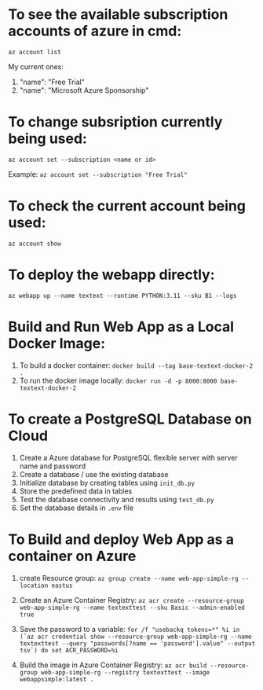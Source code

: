 # To see the available subscription accounts of azure in cmd:
`az account list`

My current ones: 
1. "name": "Free Trial"
2. "name": "Microsoft Azure Sponsorship"

# To change subsription currently being used:
`az account set --subscription <name or id>`

Example: `az account set --subscription "Free Trial"`

# To check the current account being used:
`az account show`

# To deploy the webapp directly:
`az webapp up --name textext --runtime PYTHON:3.11 --sku B1 --logs`

# Build and Run Web App as a Local Docker Image:
1. To build a docker container:
`docker build --tag base-textext-docker-2 .`
2. To run the docker image locally:
`docker run -d -p 8000:8000 base-textext-docker-2`

# To create a PostgreSQL Database on Cloud
1. Create a Azure database for PostgreSQL flexible server with server name and password 
2. Create a database / use the existing database
3. Initialize database by creating tables using `init_db.py`
4. Store the predefined data in tables
5. Test the database connectivity and results using `test_db.py`
6. Set the database details in `.env` file

# To Build and deploy Web App as a container on Azure
1. create Resource group:
`az group create --name web-app-simple-rg --location eastus`

2. Create an Azure Container Registry:
`az acr create --resource-group web-app-simple-rg --name textexttest --sku Basic --admin-enabled true`

3. Save the password to a variable:
``for /f "usebackq tokens=*" %i in (`az acr credential show --resource-group web-app-simple-rg --name textexttest --query "passwords[?name == 'password'].value" --output tsv`) do set ACR_PASSWORD=%i``

4. Build the image in Azure Container Registry:
`az acr build --resource-group web-app-simple-rg --registry textexttest --image webappsimple:latest .`

